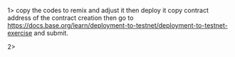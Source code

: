 1> 
copy the codes to remix and adjust it then deploy it
copy contract address of the contract creation
then go to https://docs.base.org/learn/deployment-to-testnet/deployment-to-testnet-exercise and submit.

2>
